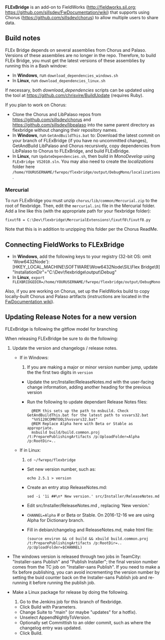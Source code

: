 **FLExBridge** is an add-on to FieldWorks (http://fieldworks.sil.org; https://github.com/sillsdev/FwDocumentation/wiki)
that supports using Chorus (https://github.com/sillsdev/chorus) to allow multiple users to share data.

## Build notes
FLEx Bridge depends on several assemblies from Chorus and Palaso.
Versions of these assemblies are no longer in the repo.
Therefore, to build FLEx Bridge, you must get the latest versions of these assemblies by running this in a Bash window:

- In **Windows**, run `download_dependencies_windows.sh`
- In **Linux**, run `download_dependencies_linux.sh`

If necessary, both *download_dependencies* scripts can be updated using the tool at https://github.com/chrisvire/BuildUpdate (requires Ruby).

If you plan to work on Chorus:

- Clone the Chorus and LibPalaso repos from https://github.com/sillsdev/chorus and https://github.com/sillsdev/libpalaso into the same parent directory as flexbridge without changing their repository names.
- In **Windows**, run `GetAndBuildThis.bat` to: Download the latest commit on your branch of FLExBridge (if you have no uncommitted changes), GetAndBuild LibPalaso and Chorus recursively, copy dependencies from LibPalaso to Chorus to FLExBridge, and build FLExBridge.
- In **Linux**, run `UpdateDependencies.sh`, then build in *MonoDevelop* using `FLExBridge VS2010.sln`. You may also need to create the *localizations* folder here `/home/YOURUSERNAME/fwrepo/flexbridge/output/DebugMono/localizations`.

### Mercurial
To run FLExBridge you must unzip `chorus/lib/common/Mercurial.zip` to the root of flexbridge.  Then, edit the `mercurial.ini`
file in the Mercurial folder. Add a line like this (with the appropriate path for your flexbridge folder):

	fixutf8 = C:\Dev\flexbridge\MercurialExtensions\fixutf8\fixutf8.py

Note that this is in addition to unzipping this folder per the Chorus ReadMe.

## Connecting FieldWorks to FLExBridge

- In **Windows**, add the following keys to your registry (32-bit OS: omit 'Wow6432Node\'):
[HKEY_LOCAL_MACHINE\SOFTWARE\Wow6432Node\SIL\Flex Bridge\9]
	"InstallationDir"="C:\Dev\flexbridge\output\Debug"
- In **Linux**, `export FLEXBRIDGEDIR=/home/YOURUSERNAME/fwrepo/flexbridge/output/DebugMono`

Also, if you are working on Chorus, set up the FieldWorks build to copy locally-built Chorus and Palaso artifacts
(instructions are located in the [FwDocumentation wiki](https://github.com/sillsdev/FwDocumentation/wiki)).

## Updating Release Notes for a new version

FLExBridge is following the gitflow model for branching

When releasing FLExBridge be sure to do the following:

1. Update the version and changelogs / release notes.
    * If in Windows:
        1. If you are making a major or minor version number jump, update the the first two digits in `version`
        - Update the src/Installer/ReleaseNotes.md with the user-facing change information, adding another heading for the previous version
        - Run the following to update dependant Release Notes files:

                @REM this sets up the path to msbuild. Check GetAndBuildThis.bat for the latest path to vsvars32.bat
                "%VS120COMNTOOLS%vsvars32.bat"
                @REM Replace Alpha here with Beta or Stable as appropriate.
                msbuild build/build.common.proj  /t:PreparePublishingArtifacts /p:UploadFolder=Alpha /p:RootDir=..

    * If in Linux:

        1. `cd ~/fwrepo/flexbridge`
        * Set new version number, such as:

            `echo 2.5.1 > version`

        * Create an entry atop ReleaseNotes.md:

            `sed -i '1i ##\n* New version.' src/Installer/ReleaseNotes.md`

        * Edit src/Installer/ReleaseNotes.md , replacing 'New version.'

        * `CHANNEL=Alpha` # or Beta or Stable. On 2016-12-16 we are using Alpha for Dictionary branch.
        * Fill in debian/changelog and ReleaseNotes.md, make html file:

            `(source environ && cd build && xbuild build.common.proj /t:PreparePublishingArtifacts /p:RootDir=.. /p:UploadFolder=$CHANNEL)`

- The windows version is released through two jobs in TeamCity: "Installer-sans Publish" and "Publish Installer"; the final version number comes from the TC job on "Installer-sans Publish". If you need to make a fix before publishing, you can avoid incrementing the version number by setting the buid counter back on the Installer-sans Publish job and re-running it before running the publish job.
- Make a Linux package for release by doing the following.

    1. Go to the Jenkins job for this branch of flexbridge.
    * Click Build with Parameters.
    * Change Suite to "main" (or maybe "updates" for a hotfix).
    * Unselect AppendNightlyToVersion.
    * Optionally set Committish to an older commit, such as where the changelog entry was updated.
    * Click Build.
